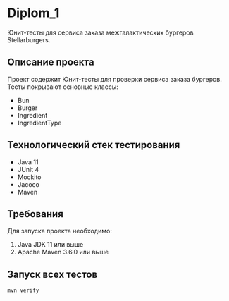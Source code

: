 # Diplom_1
Юнит-тесты для сервиса заказа межгалактических бургеров Stellarburgers.

## Описание проекта

Проект содержит Юнит-тесты для проверки сервиса заказа бургеров. Тесты покрывают основные классы:
- Bun
- Burger
- Ingredient
- IngredientType

## Технологический стек тестирования

- Java 11
- JUnit 4
- Mockito
- Jacoco
- Maven

## Требования

Для запуска проекта необходимо:

1. Java JDK 11 или выше
2. Apache Maven 3.6.0 или выше

## Запуск всех тестов
```zsh
mvn verify
```
